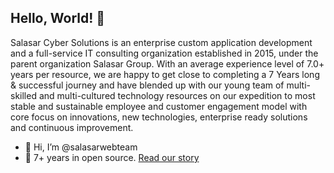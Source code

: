 ## Hello, World! :wave:
Salasar Cyber Solutions is an enterprise custom application development and a full-service IT consulting organization established in 2015, under the parent organization Salasar Group. With an average experience level of 7.0+ years per resource, we are happy to get close to completing a 7 Years long & successful journey and have blended up with our young team of multi-skilled and multi-cultured technology resources on our expedition to most stable and sustainable employee and customer engagement model with core focus on innovations, new technologies, enterprise ready solutions and continuous improvement. 
- 👋 Hi, I’m @salasarwebteam
- :book: 7+ years in open source. [Read our story](http://salasarcybersolutions.com/)

